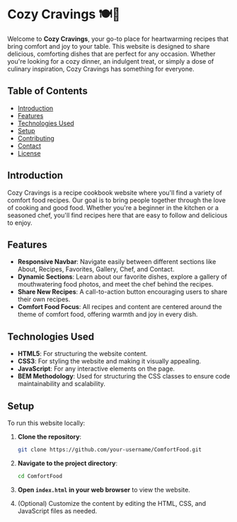 # Cozy Cravings 🍽️💖

Welcome to **Cozy Cravings**, your go-to place for heartwarming recipes that bring comfort and joy to your table. This website is designed to share delicious, comforting dishes that are perfect for any occasion. Whether you're looking for a cozy dinner, an indulgent treat, or simply a dose of culinary inspiration, Cozy Cravings has something for everyone.

## Table of Contents

- [Introduction](#introduction)
- [Features](#features)
- [Technologies Used](#technologies-used)
- [Setup](#setup)
- [Contributing](#contributing)
- [Contact](#contact)
- [License](#license)

## Introduction

Cozy Cravings is a recipe cookbook website where you'll find a variety of comfort food recipes. Our goal is to bring people together through the love of cooking and good food. Whether you're a beginner in the kitchen or a seasoned chef, you'll find recipes here that are easy to follow and delicious to enjoy.

## Features

- **Responsive Navbar**: Navigate easily between different sections like About, Recipes, Favorites, Gallery, Chef, and Contact.
- **Dynamic Sections**: Learn about our favorite dishes, explore a gallery of mouthwatering food photos, and meet the chef behind the recipes.
- **Share New Recipes**: A call-to-action button encouraging users to share their own recipes.
- **Comfort Food Focus**: All recipes and content are centered around the theme of comfort food, offering warmth and joy in every dish.

## Technologies Used

- **HTML5**: For structuring the website content.
- **CSS3**: For styling the website and making it visually appealing.
- **JavaScript**: For any interactive elements on the page.
- **BEM Methodology**: Used for structuring the CSS classes to ensure code maintainability and scalability.

## Setup

To run this website locally:

1. **Clone the repository**:
   ```bash
   git clone https://github.com/your-username/ComfortFood.git
   ```

2. **Navigate to the project directory**:
   ```bash
   cd ComfortFood
   ```

3. **Open `index.html` in your web browser** to view the website.

4. (Optional) Customize the content by editing the HTML, CSS, and JavaScript files as needed.
